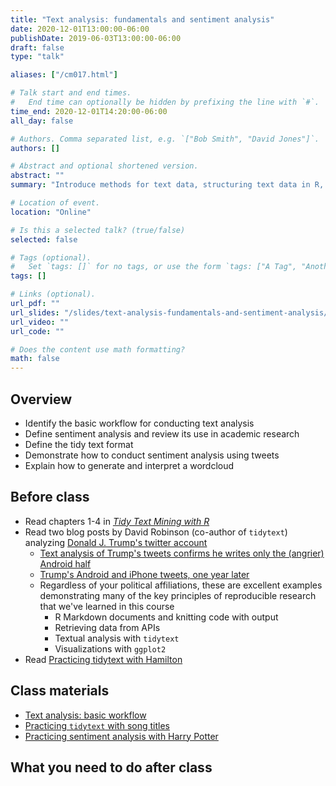 ```yaml
---
title: "Text analysis: fundamentals and sentiment analysis"
date: 2020-12-01T13:00:00-06:00
publishDate: 2019-06-03T13:00:00-06:00
draft: false
type: "talk"

aliases: ["/cm017.html"]

# Talk start and end times.
#   End time can optionally be hidden by prefixing the line with `#`.
time_end: 2020-12-01T14:20:00-06:00
all_day: false

# Authors. Comma separated list, e.g. `["Bob Smith", "David Jones"]`.
authors: []

# Abstract and optional shortened version.
abstract: ""
summary: "Introduce methods for text data, structuring text data in R, and conducting exploratory analysis."

# Location of event.
location: "Online"

# Is this a selected talk? (true/false)
selected: false

# Tags (optional).
#   Set `tags: []` for no tags, or use the form `tags: ["A Tag", "Another Tag"]` for one or more tags.
tags: []

# Links (optional).
url_pdf: ""
url_slides: "/slides/text-analysis-fundamentals-and-sentiment-analysis/"
url_video: ""
url_code: ""

# Does the content use math formatting?
math: false
---
```




## Overview

* Identify the basic workflow for conducting text analysis
* Define sentiment analysis and review its use in academic research
* Define the tidy text format
* Demonstrate how to conduct sentiment analysis using tweets
* Explain how to generate and interpret a wordcloud

## Before class

* Read chapters 1-4 in [*Tidy Text Mining with R*](http://tidytextmining.com/)
* Read two blog posts by David Robinson (co-author of `tidytext`) analyzing [Donald J. Trump's twitter account](https://twitter.com/realdonaldtrump)
    * [Text analysis of Trump's tweets confirms he writes only the (angrier) Android half](http://varianceexplained.org/r/trump-tweets/)
    * [Trump's Android and iPhone tweets, one year later](http://varianceexplained.org/r/trump-followup/)
    * Regardless of your political affiliations, these are excellent examples demonstrating many of the key principles of reproducible research that we've learned in this course
        * R Markdown documents and knitting code with output
        * Retrieving data from APIs
        * Textual analysis with `tidytext`
        * Visualizations with `ggplot2`
* Read [Practicing tidytext with Hamilton](/notes/hamilton/)

## Class materials

* [Text analysis: basic workflow](/notes/text-analysis-workflow/)
* [Practicing `tidytext` with song titles](/notes/song-titles-exercise/)
* [Practicing sentiment analysis with Harry Potter](/notes/harry-potter-exercise/)

## What you need to do after class
